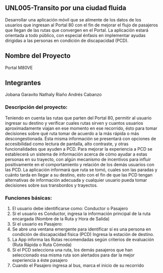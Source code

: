 ## UNL005-Transito por una ciudad fluida
Desarrollar una aplicación móvil que se alimente de los datos de los usuarios que ingresan al Portal 80 con el fin de mejorar el flujo de pasajeros que llegan de las rutas que convergen en el Portal. La aplicación estará orientada a todo público, con especial énfasis en implementar ayudas dirigidas a las personas en condición de discapacidad (PCD).

## Nombre del Proyecto
Portal M80VE

## Integrantes
Jobana Garavito
Nathaly Riaño
Andrés Cabanzo

### Descripción del proyecto:
Teniendo en cuenta las rutas que parten del Portal 80, permitir al usuario ingresar su destino y verificar cuales rutas sirven y cuantos usuarios aproximadamente viajan en ese momento en ese recorrido, ésto para tomar decisiones sobre qué ruta tomar de acuerdo a la más rápida o más descongestionada.
Ésta misma información se presentará con opciones de accesibilidad como lectura de pantalla, alto contraste, y otras funcionalidades que ayuden a PCD.
Para mejorar la experiencia a PCD se establecerá un sistema de información acerca de cómo ayudar a estas personas en su trayecto, con algún mecanismo de incentivos para influir positivamente en el comportamiento y relación de los demás usuarios con las PCD.
La aplicación informará que ruta se tomó, cuales son las paradas y cuánto tarda en llegar a su destino, esto con el fin de que las PCD tengan alternativas de información adecuada y cualquier usuario pueda tomar decisiones sobre sus transbordos y trayectos.

### Funciones básicas:
1. El usuario debe identificarse como: Conductor o Pasajero
2. Sí el usuario es Conductor, ingresa la información principal de la ruta encargada (Nombre de la Ruta y Hora de Salida)
3. Sí el usuario es Pasajero:
4. Se abre una ventana emergente para identificar sí es una persona en condición de discapacidad física (PCD)
Ingresa la estación de destino.
5. La App informa las Rutas recomendadas según criterios de evaluación (Ruta Rápida o Ruta Cómoda)
6. Sí el PCD selecciona una ruta, los demás pasajeros que han seleccionado esa misma ruta son alertados para dar la mejor experiencia a éste pasajero
7. Cuando el Pasajero ingresa al bus, marca el inicio de su recorrido

